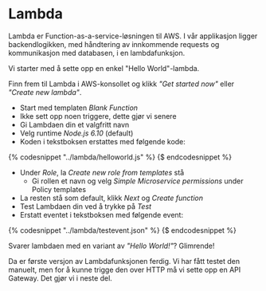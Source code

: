 # Lambda

Lambda er Function-as-a-service-løsningen til AWS. I vår applikasjon ligger backendlogikken, med håndtering av innkommende requests og kommunikasjon med databasen, i en lambdafunksjon.

Vi starter med å sette opp en enkel "Hello World"-lambda.

Finn frem til Lambda i AWS-konsollet og klikk _"Get started now"_ eller _"Create new lambda"_.

- Start med templaten _Blank Function_
- Ikke sett opp noen triggere, dette gjør vi senere
- Gi Lambdaen din et valgfritt navn
- Velg runtime _Node.js 6.10_ (default)
- Koden i tekstboksen erstattes med følgende kode:

{% codesnippet "../lambda/helloworld.js" %} {$ endcodesnippet %}

- Under _Role_, la _Create new role from templates_ stå
  - Gi rollen et navn og velg _Simple Microservice permissions_ under Policy templates
- La resten stå som default, klikk _Next_ og _Create function_
- Test Lambdaen din ved å trykke på _Test_
- Erstatt eventet i tekstboksen med følgende event:

{% codesnippet "../lambda/testevent.json" %} {$ endcodesnippet %}

Svarer lambdaen med en variant av _"Hello World!"_? Glimrende!

Da er første versjon av Lambdafunksjonen ferdig. Vi har fått testet den manuelt, men for å kunne trigge den over HTTP må vi sette opp en API Gateway. Det gjør vi i neste del.
